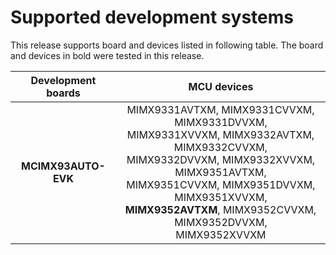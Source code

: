 # Supported development systems

This release supports board and devices listed in following table. The board and devices in bold were tested in this release.

|Development boards|MCU devices|
|:--:              |:--:       |
|**MCIMX93AUTO-EVK**|MIMX9331AVTXM, MIMX9331CVVXM, MIMX9331DVVXM,<br/> MIMX9331XVVXM, MIMX9332AVTXM, MIMX9332CVVXM,<br/> MIMX9332DVVXM, MIMX9332XVVXM, MIMX9351AVTXM,<br/> MIMX9351CVVXM, MIMX9351DVVXM, MIMX9351XVVXM,<br/> **MIMX9352AVTXM**, MIMX9352CVVXM, MIMX9352DVVXM,<br/> MIMX9352XVVXM|
